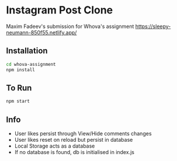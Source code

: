 # Instagram Post Clone

Maxim Fadeev's submission for Whova's assignment
https://sleepy-neumann-850f55.netlify.app/

## Installation

```bash
cd whova-assignment
npm install
```

## To Run

```bash
npm start
```

## Info

- User likes persist through View/Hide comments changes
- User likes reset on reload but persist in database
- Local Storage acts as a database
- If no database is found, db is initialised in index.js


